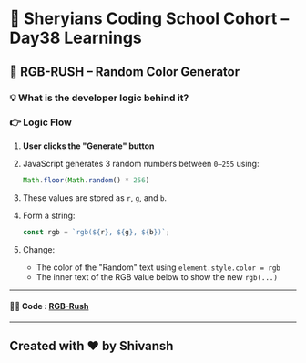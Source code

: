 # 🦁 Sheryians Coding School Cohort – Day38 Learnings



## 🎨 RGB-RUSH – Random Color Generator

### 💡 What is the developer logic behind it?

### 👉 Logic Flow

1. **User clicks the "Generate" button**
2. JavaScript generates 3 random numbers between `0–255` using:
   ```js
   Math.floor(Math.random() * 256)


3. These values are stored as `r`, `g`, and `b`.
4. Form a string:

   ```js
   const rgb = `rgb(${r}, ${g}, ${b})`;
   ```
5. Change:

   * The color of the "Random" text using `element.style.color = rgb`
   * The inner text of the RGB value below to show the new `rgb(...)`

---

#### 🧑‍💻 Code : [RGB-Rush](/Day38/Project-Exersice/RGB-Rush)

---

## Created with ❤️ by Shivansh